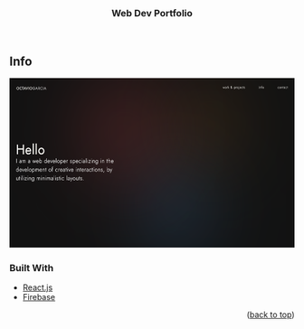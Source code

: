 <br />
<div align="center">

<h3 align="center">Web Dev Portfolio</h3>

  <p align="center"> 
    <br />
    <a href="#"></a>
    
  </p>
</div>

## Info

   <a href="https://github.com/octaviusg/albumcover">
    <img src="./public/assets/images/webscreen.png" alt="app-screenshot" height="300">
  </a>

### Built With

- [React.js](https://reactjs.org/)
- [Firebase](https://firebase.google.com/)

<p align="right">(<a href="#top">back to top</a>)</p>
